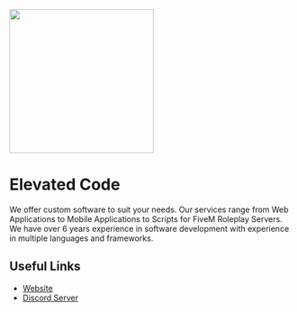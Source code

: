 <img src="https://user-images.githubusercontent.com/31014269/164948959-3e2fdefe-6253-45b8-acac-6079440ee90e.png" width="256" height="256">

# Elevated Code 
We offer custom software to suit your needs. Our services range from Web Applications to Mobile Applications to Scripts for FiveM Roleplay Servers. We have over 6 years experience in software development with experience in multiple languages and frameworks.

## Useful Links

- [Website](https://elevated-code.com/)
- [Discord Server](https://discord.gg/FDxphxW7RM)
